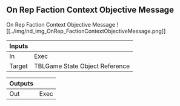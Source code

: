 ## On Rep Faction Context Objective Message
On Rep Faction Context Objective Message
![[../img/nd_img_OnRep_FactionContextObjectiveMessage.png]]

|Inputs||
|--|--|
| In | Exec |
| Target | TBLGame State Object Reference |

|Outputs||
|--|--|
| Out | Exec |
